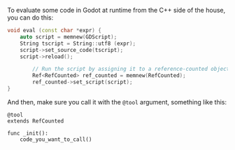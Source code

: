 To evaluate some code in Godot at runtime from the C++ 
side of the house, you can do this:

```c++
void eval (const char *expr) {
	auto script = memnew(GDScript);
	String tscript = String::utf8 (expr);
	script->set_source_code(tscript);
	script->reload();

        // Run the script by assigning it to a reference-counted object.
        Ref<RefCounted> ref_counted = memnew(RefCounted);
        ref_counted->set_script(script);
}
```

And then, make sure you call it with the `@tool` argument,
something like this:

```
@tool
extends RefCounted

func _init():
	code_you_want_to_call()
```